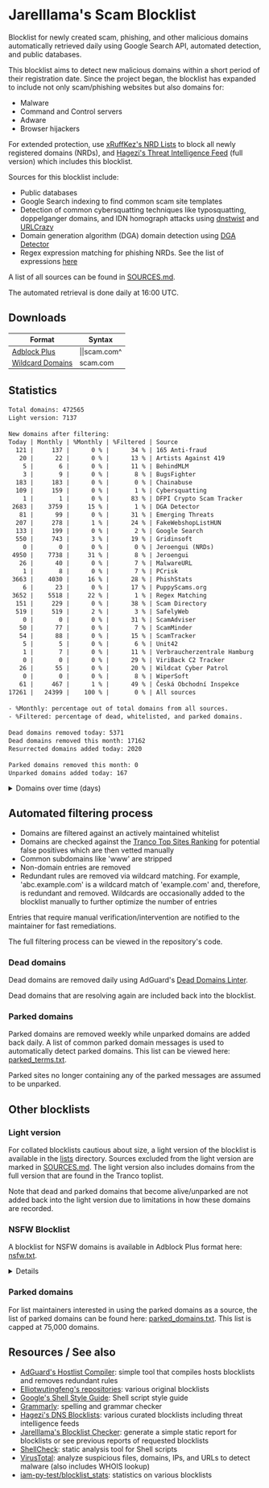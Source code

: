 # Jarelllama's Scam Blocklist

Blocklist for newly created scam, phishing, and other malicious domains automatically retrieved daily using Google Search API, automated detection, and public databases.

This blocklist aims to detect new malicious domains within a short period of their registration date. Since the project began, the blocklist has expanded to include not only scam/phishing websites but also domains for:

- Malware
- Command and Control servers
- Adware
- Browser hijackers

For extended protection, use [xRuffKez's NRD Lists](https://github.com/xRuffKez/NRD) to block all newly registered domains (NRDs), and [Hagezi's Threat Intelligence Feed](https://github.com/hagezi/dns-blocklists?tab=readme-ov-file#tif) (full version) which includes this blocklist.

Sources for this blocklist include:

- Public databases
- Google Search indexing to find common scam site templates
- Detection of common cybersquatting techniques like typosquatting, doppelganger domains, and IDN homograph attacks using [dnstwist](https://github.com/elceef/dnstwist) and [URLCrazy](https://github.com/urbanadventurer/urlcrazy)
- Domain generation algorithm (DGA) domain detection using [DGA Detector](https://github.com/exp0se/dga_detector)
- Regex expression matching for phishing NRDs. See the list of expressions [here](https://github.com/jarelllama/Scam-Blocklist/blob/main/config/phishing_detection.csv)

A list of all sources can be found in [SOURCES.md](https://github.com/jarelllama/Scam-Blocklist/blob/main/SOURCES.md).

The automated retrieval is done daily at 16:00 UTC.

## Downloads

| Format | Syntax |
| --- | --- |
| [Adblock Plus](https://raw.githubusercontent.com/jarelllama/Scam-Blocklist/main/lists/adblock/scams.txt) | \|\|scam.com^ |
| [Wildcard Domains](https://raw.githubusercontent.com/jarelllama/Scam-Blocklist/main/lists/wildcard_domains/scams.txt) | scam.com |

## Statistics

``` text
Total domains: 472565
Light version: 7137

New domains after filtering:
Today | Monthly | %Monthly | %Filtered | Source
  121 |     137 |      0 % |      34 % | 165 Anti-fraud
   20 |      22 |      0 % |      13 % | Artists Against 419
    5 |       6 |      0 % |      11 % | BehindMLM
    3 |       9 |      0 % |       8 % | BugsFighter
  183 |     183 |      0 % |       0 % | Chainabuse
  109 |     159 |      0 % |       1 % | Cybersquatting
    1 |       1 |      0 % |      83 % | DFPI Crypto Scam Tracker
 2683 |    3759 |     15 % |       1 % | DGA Detector
   81 |      99 |      0 % |      31 % | Emerging Threats
  207 |     278 |      1 % |      24 % | FakeWebshopListHUN
  133 |     199 |      0 % |       2 % | Google Search
  550 |     743 |      3 % |      19 % | Gridinsoft
    0 |       0 |      0 % |       0 % | Jeroengui (NRDs)
 4950 |    7738 |     31 % |       8 % | Jeroengui
   26 |      40 |      0 % |       7 % | MalwareURL
    1 |       8 |      0 % |       7 % | PCrisk
 3663 |    4030 |     16 % |      28 % | PhishStats
    6 |      23 |      0 % |      17 % | PuppyScams.org
 3652 |    5518 |     22 % |       1 % | Regex Matching
  151 |     229 |      0 % |      38 % | Scam Directory
  519 |     519 |      2 % |       3 % | SafelyWeb
    0 |       0 |      0 % |      31 % | ScamAdviser
   50 |      77 |      0 % |       7 % | ScamMinder
   54 |      88 |      0 % |      15 % | ScamTracker
    5 |       5 |      0 % |       6 % | Unit42
    1 |       7 |      0 % |      11 % | Verbraucherzentrale Hamburg
    0 |       0 |      0 % |      29 % | ViriBack C2 Tracker
   26 |      55 |      0 % |      20 % | Wildcat Cyber Patrol
    0 |       0 |      0 % |       8 % | WiperSoft
   61 |     467 |      1 % |      49 % | Česká Obchodní Inspekce
17261 |   24399 |    100 % |       0 % | All sources

- %Monthly: percentage out of total domains from all sources.
- %Filtered: percentage of dead, whitelisted, and parked domains.

Dead domains removed today: 5371
Dead domains removed this month: 17162
Resurrected domains added today: 2020

Parked domains removed this month: 0
Unparked domains added today: 167
```

<details>
<summary>Domains over time (days)</summary>

![Domains over time](https://raw.githubusercontent.com/iam-py-test/blocklist_stats/main/stats/Jarelllamas_Scam_Blocklist.png)

Courtesy of iam-py-test/blocklist_stats.
</details>

## Automated filtering process

- Domains are filtered against an actively maintained whitelist
- Domains are checked against the [Tranco Top Sites Ranking](https://tranco-list.eu/) for potential false positives which are then vetted manually
- Common subdomains like 'www' are stripped
- Non-domain entries are removed
- Redundant rules are removed via wildcard matching. For example, 'abc.example.com' is a wildcard match of 'example.com' and, therefore, is redundant and removed. Wildcards are occasionally added to the blocklist manually to further optimize the number of entries

Entries that require manual verification/intervention are notified to the maintainer for fast remediations.

The full filtering process can be viewed in the repository's code.

### Dead domains

Dead domains are removed daily using AdGuard's [Dead Domains Linter](https://github.com/AdguardTeam/DeadDomainsLinter).

Dead domains that are resolving again are included back into the blocklist.

### Parked domains

Parked domains are removed weekly while unparked domains are added back daily. A list of common parked domain messages is used to automatically detect parked domains. This list can be viewed here: [parked_terms.txt](https://github.com/jarelllama/Scam-Blocklist/blob/main/config/parked_terms.txt).

Parked sites no longer containing any of the parked messages are assumed to be unparked.

## Other blocklists

### Light version

For collated blocklists cautious about size, a light version of the blocklist is available in the [lists](https://github.com/jarelllama/Scam-Blocklist/tree/main/lists) directory. Sources excluded from the light version are marked in [SOURCES.md](https://github.com/jarelllama/Scam-Blocklist/blob/main/SOURCES.md). The light version also includes domains from the full version that are found in the Tranco toplist.

Note that dead and parked domains that become alive/unparked are not added back into the light version due to limitations in how these domains are recorded.

### NSFW Blocklist

A blocklist for NSFW domains is available in Adblock Plus format here:
[nsfw.txt](https://raw.githubusercontent.com/jarelllama/Scam-Blocklist/main/lists/adblock/nsfw.txt).

<details>
<summary>Details</summary>
<ul>
<li>Domains are automatically retrieved from the Tranco Top Sites Ranking daily</li>
<li>Dead domains are removed daily</li>
<li>Note that resurrected domains are not added back</li>
<li>Note that parked domains are not checked for</li>
</ul>
Total domains: 14075
<br>
<br>
This blocklist does not just include adult videos, but also NSFW content of the artistic variety (rule34, illustrations, etc).
</details>

### Parked domains

For list maintainers interested in using the parked domains as a source, the list of parked domains can be found here: [parked_domains.txt](https://github.com/jarelllama/Scam-Blocklist/blob/main/data/parked_domains.txt). This list is capped at 75,000 domains.

## Resources / See also

- [AdGuard's Hostlist Compiler](https://github.com/AdguardTeam/HostlistCompiler): simple tool that compiles hosts blocklists and removes redundant rules
- [Elliotwutingfeng's repositories](https://github.com/elliotwutingfeng?tab=repositories): various original blocklists
- [Google's Shell Style Guide](https://google.github.io/styleguide/shellguide.html): Shell script style guide
- [Grammarly](https://grammarly.com/): spelling and grammar checker
- [Hagezi's DNS Blocklists](https://github.com/hagezi/dns-blocklists): various curated blocklists including threat intelligence feeds
- [Jarelllama's Blocklist Checker](https://github.com/jarelllama/Blocklist-Checker): generate a simple static report for blocklists or see previous reports of requested blocklists
- [ShellCheck](https://github.com/koalaman/shellcheck): static analysis tool for Shell scripts
- [VirusTotal](https://www.virustotal.com/): analyze suspicious files, domains, IPs, and URLs to detect malware (also includes WHOIS lookup)
- [iam-py-test/blocklist_stats](https://github.com/iam-py-test/blocklist_stats): statistics on various blocklists
